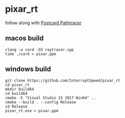 # pixar_rt

follow along with [Postcard Pathtracer](https://fabiensanglard.net/postcard_pathtracer/)

## macos build

```
clang -o card -O3 raytracer.cpp
time ./card > pixar.ppm
```

## windows build

```
git clone https://github.com/InterruptSpeed/pixar_rt
cd pixar_rt
mkdir build64
cd build64
cmake -G "Visual Studio 15 2017 Win64" ..
cmake --build . --config Release
cd Release
pixar_rt.exe > pixar.ppm
```

